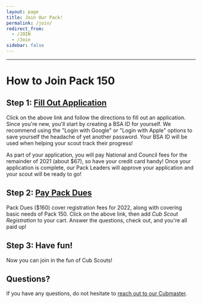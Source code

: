 ```yaml
---
layout: page
title: Join Our Pack!
permalink: /join/
redirect_from:
  - /JOIN
  - /Join
sidebar: false
---
```


************
# How to Join Pack 150

## Step 1: [Fill Out Application](https://my.scouting.org/VES/OnlineReg/1.0.0/?&tu=UF-MB-440paa0150)
Click on the above link and follow the directions to fill out an application. Since you're new, you'll start by creating a BSA ID for yourself. We recommend using the "Login with Google" or "Login with Apple" options to save yourself the headache of yet another password. Your BSA ID will be used when helping your scout track their progress!

As part of your application, you will pay National and Council fees for the remainder of 2021 (about $67), so have your credit card handy! Once your application is complete, our Pack Leaders will approve your application and your scout will be ready to go!

## Step 2: [Pay Pack Dues](https://pack-150-registration-2021-22.cheddarup.com)
Pack Dues ($160) cover registration fees for 2022, along with covering basic needs of Pack 150. Click on the above link, then add _Cub Scout Registration_ to your cart. Answer the questions, check out, and you're all paid up!

## Step 3: Have fun!
Now you can join in the fun of Cub Scouts!

## Questions?
If you have any questions, do not hesitate to [reach out to our Cubmaster](https://www.Pack150.org/info).
